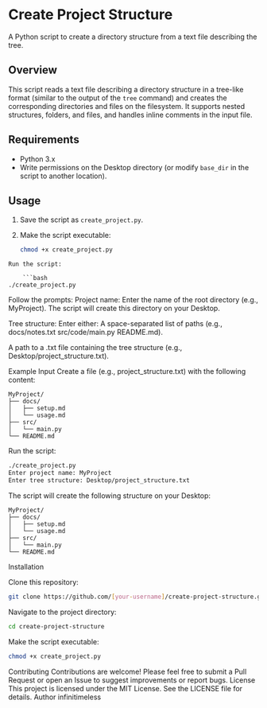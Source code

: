
# Create Project Structure

A Python script to create a directory structure from a text file describing the tree.

## Overview

This script reads a text file describing a directory structure in a tree-like format (similar to the output of the `tree` command) and creates the corresponding directories and files on the filesystem. It supports nested structures, folders, and files, and handles inline comments in the input file.



## Requirements

- Python 3.x
- Write permissions on the Desktop directory (or modify `base_dir` in the script to another location).

## Usage

1. Save the script as `create_project.py`.
2. Make the script executable:

   ```bash
   chmod +x create_project.py
```
Run the script:

    ```bash
./create_project.py
```
Follow the prompts:
Project name: Enter the name of the root directory (e.g., MyProject). The script will create this directory on your Desktop.

Tree structure: Enter either:
A space-separated list of paths (e.g., docs/notes.txt src/code/main.py README.md).

A path to a .txt file containing the tree structure (e.g., Desktop/project_structure.txt).

Example Input
Create a file (e.g., project_structure.txt) with the following content:

```text
MyProject/
├── docs/
│   ├── setup.md
│   └── usage.md
├── src/
│   └── main.py
└── README.md
```
Run the script:
```bash
./create_project.py
Enter project name: MyProject
Enter tree structure: Desktop/project_structure.txt
```
The script will create the following structure on your Desktop:

```text
MyProject/
├── docs/
│   ├── setup.md
│   └── usage.md
├── src/
│   └── main.py
└── README.md
```
Installation

Clone this repository:

```bash
git clone https://github.com/[your-username]/create-project-structure.git
```

Navigate to the project directory:
```bash
cd create-project-structure
```
Make the script executable:

```bash
chmod +x create_project.py
```

Contributing
Contributions are welcome! Please feel free to submit a Pull Request or open an Issue to suggest improvements or report bugs.
License
This project is licensed under the MIT License. See the LICENSE file for details.
Author
infinitimeless
